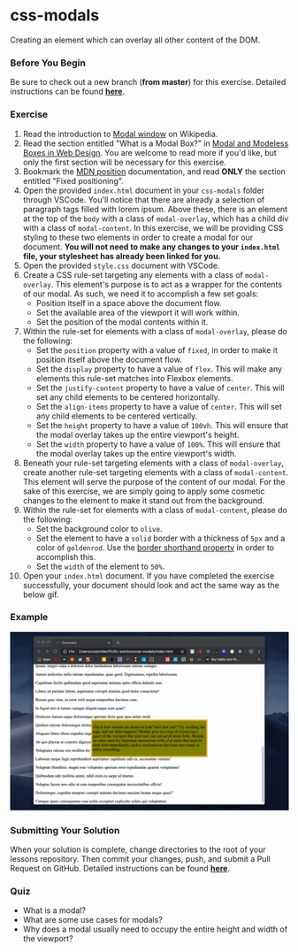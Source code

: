 # css-modals

Creating an element which can overlay all other content of the DOM.

### Before You Begin

Be sure to check out a new branch (**from master**) for this exercise. Detailed instructions can be found [**here**](../../guides/before-each-exercise.md).

### Exercise

1. Read the introduction to [Modal window](https://en.wikipedia.org/wiki/Modal_window) on Wikipedia.
1. Read the section entitled "What is a Modal Box?" in [Modal and Modeless Boxes in Web Design](https://webdesign.tutsplus.com/articles/modal-and-modeless-boxes-in-web-design--webdesign-2282). You are welcome to read more if you'd like, but only the first section will be necessary for this exercise.
1. Bookmark the [MDN position](https://developer.mozilla.org/en-US/docs/Web/CSS/position) documentation, and read **ONLY** the section entitled "Fixed positioning".
1. Open the provided `index.html` document in your `css-modals` folder through VSCode. You'll notice that there are already a selection of paragraph tags filled with lorem ipsum. Above these, there is an element at the top of the `body` with a class of `modal-overlay`, which has a child div with a class of `modal-content`. In this exercise, we will be providing CSS styling to these two elements in order to create a modal for our document. **You will not need to make any changes to your `index.html` file, your stylesheet has already been linked for you.**
1. Open the provided `style.css` document with VSCode.
1. Create a CSS rule-set targeting any elements with a class of `modal-overlay`. This element's purpose is to act as a wrapper for the contents of our modal. As such, we need it to accomplish a few set goals:
    - Position itself in a space above the document flow.
    - Set the available area of the viewport it will work within.
    - Set the position of the modal contents within it.
1. Within the rule-set for elements with a class of `modal-overlay`, please do the following:
    - Set the `position` property with a value of `fixed`, in order to make it position itself above the document flow.
    - Set the `display` property to have a value of `flex`. This will make any elements this rule-set matches into Flexbox elements.
    - Set the `justify-content` property to have a value of `center`. This will set any child elements to be centered horizontally.
    - Set the `align-items` property to have a value of `center`. This will set any child elements to be centered vertically.
    - Set the `height` property to have a value of `100vh`. This will ensure that the modal overlay takes up the entire viewport's height.
    - Set the `width` property to have a value of `100%`. This will ensure that the modal overlay takes up the entire viewport's width.
1. Beneath your rule-set targeting elements with a class of `modal-overlay`, create another rule-set targeting elements with a class of `modal-content`. This element will serve the purpose of the content of our modal. For the sake of this exercise, we are simply going to apply some cosmetic changes to the element to make it stand out from the background.
1. Within the rule-set for elements with a class of `modal-content`, please do the following:
    - Set the background color to `olive`.
    - Set the element to have a `solid` border with a thickness of `5px` and a color of `goldenrod`. Use the [border shorthand property](https://developer.mozilla.org/en-US/docs/Web/CSS/border) in order to accomplish this.
    - Set the `width` of the element to `50%`.
1. Open your `index.html` document. If you have completed the exercise successfully, your document should look and act the same way as the below gif.

### Example

<p align="middle">
  <img src="images/modal.gif" alt="css-modals">
</p>

### Submitting Your Solution

When your solution is complete, change directories to the root of your lessons repository. Then commit your changes, push, and submit a Pull Request on GitHub. Detailed instructions can be found [**here**](../../guides/after-each-exercise.md).

### Quiz

- What is a modal?
- What are some use cases for modals?
- Why does a modal usually need to occupy the entire height and width of the viewport?
